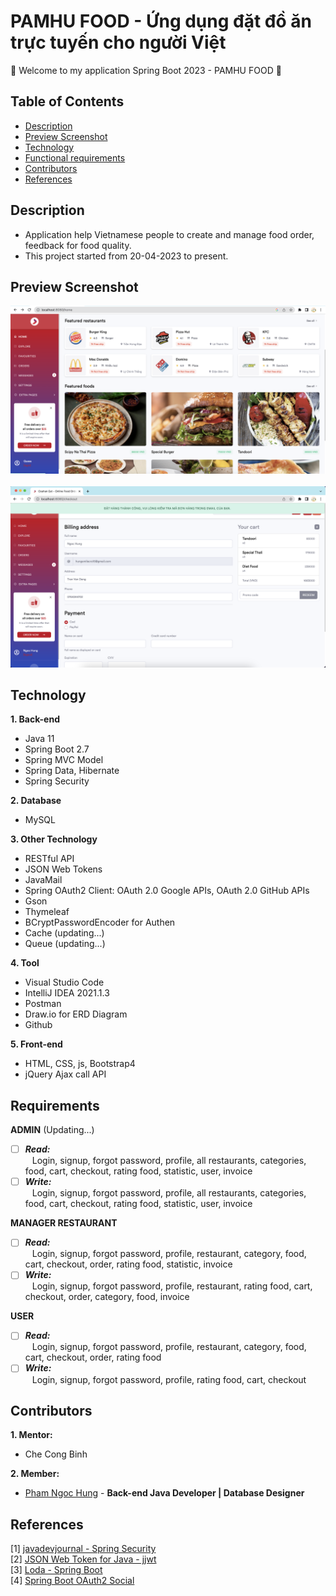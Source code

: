 # PAMHU FOOD - Ứng dụng đặt đồ ăn trực tuyến cho người Việt
:wave: Welcome to my application Spring Boot 2023 - PAMHU FOOD :wave:

## Table of Contents
- [Description](#description)
- [Preview Screenshot](#preview-screenshot)
- [Technology](#technology)
- [Functional requirements](#requirements)
- [Contributors](#contributors)
- [References](#references)

## Description
- Application help Vietnamese people to create and manage food order, feedback for food quality.
- This project started from 20-04-2023 to present.

## Preview Screenshot
<div>
  <img src="https://raw.githubusercontent.com/gherangme/pamhu-food/main/food/preview%20screenshot/Screenshot%201.png"><br><br>
  <img src="https://github.com/gherangme/pamhu-food/blob/f0f1dbba006c2ddfddbfa1b299aede262785820a/food/preview%20screenshot/checkout.png">
</div>
  
## Technology

**1. Back-end**
  - Java 11
  - Spring Boot 2.7
  - Spring MVC Model
  - Spring Data, Hibernate
  - Spring Security

**2. Database**
  - MySQL

**3. Other Technology**
- RESTful API
- JSON Web Tokens
- JavaMail
- Spring OAuth2 Client: OAuth 2.0 Google APIs, OAuth 2.0 GitHub APIs
- Gson
- Thymeleaf
- BCryptPasswordEncoder for Authen
- Cache (updating...)
- Queue (updating...)

**4. Tool**
  - Visual Studio Code
  - IntelliJ IDEA 2021.1.3
  - Postman
  - Draw.io for ERD Diagram
  - Github

**5. Front-end**
  - HTML, CSS, js, Bootstrap4
  - jQuery Ajax call API
## Requirements

**ADMIN** (Updating...)
  - [ ] ***Read:*** <br>
  &ensp; Login, signup, forgot password, profile, all restaurants, categories, food, cart, checkout, rating food, statistic, user, invoice
  - [ ] ***Write:*** <br>
  &ensp; Login, signup, forgot password, profile, all restaurants, categories, food, cart, checkout, rating food, statistic, user, invoice
  
**MANAGER RESTAURANT**
  - [ ] ***Read:*** <br>
  &ensp; Login, signup, forgot password, profile, restaurant, category, food, cart, checkout, order, rating food, statistic, invoice
  - [ ] ***Write:*** <br>
  &ensp; Login, signup, forgot password, profile, restaurant, rating food, cart, checkout, order, category, food, invoice
  
**USER**
  - [ ] ***Read:*** <br>
  &ensp; Login, signup, forgot password, profile, restaurant, category, food, cart, checkout, order, rating food
  - [ ] ***Write:*** <br>
  &ensp; Login, signup, forgot password, profile, rating food, cart, checkout <br>

## Contributors
**1. Mentor:**
- Che Cong Binh

**2. Member:**
- [Pham Ngoc Hung](https://github.com/gherangme) - **Back-end Java Developer | Database Designer**

## References
[1] [javadevjournal - Spring Security](https://www.javadevjournal.com/spring-security-tutorial/) </br>
[2] [JSON Web Token for Java - jjwt](https://github.com/jwtk/jjwt) </br>
[3] [Loda - Spring Boot](https://https://loda.me/) </br>
[4] [Spring Boot OAuth2 Social](https://www.callicoder.com/spring-boot-security-oauth2-social-login-part-1/) </br>
